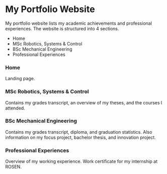 # My Portfolio Website
My portfolio website lists my academic achievements and professional experiences. The website is structured into 4 sections.

* Home
* MSc Robotics, Systems & Control
* BSc Mechanical Engineering
* Professional Experiences

### Home
Landing page.

### MSc Robotics, Systems & Control
Contains my grades transcript, an overview of my theses, and the courses I attended.

### BSc Mechanical Engineering
Contains my grades transcript, diploma, and graduation statistics. Also information on my focus project, bachelor thesis, and innovation project.

### Professional Experiences
Overview of my working experience. Work certificate for my internship at ROSEN.



